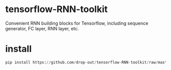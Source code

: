 # tensorflow-RNN-toolkit
Convenient RNN building blocks for Tensorflow, including sequence generator, FC layer, RNN layer, etc. 

# install
```python
pip install https://github.com/drop-out/tensorflow-RNN-toolkit/raw/master/dist/RnnToolkit-by-dropout-0.3.tar.gz
```

